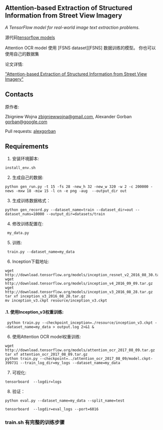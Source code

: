 ## Attention-based Extraction of Structured Information from Street View Imagery

*A TensorFlow model for real-world image text extraction problems.*

源代码[tensorflow models](https://github.com/tensorflow/models/blob/master/research/attention_ocr)

Attention OCR model 使用 [FSNS dataset][FSNS] 数据训练的模型。
你也可以使用自己的数据集

论文详情:

["Attention-based Extraction of Structured Information from Street View
Imagery"](https://arxiv.org/abs/1704.03549)

## Contacts

原作者:

Zbigniew Wojna <zbigniewwojna@gmail.com>,
Alexander Gorban <gorban@google.com>

Pull requests:
[alexgorban](https://github.com/alexgorban)

## Requirements

1. 安装环境脚本:

```
install_env.sh
```

2. 生成自己的数据:

```
python gen_run.py -t 15 -fs 28 -new_h 32 -new_w 320 -w 2 -c 200000 -news -mxw 18 -miw 15 -l cn -e png -aug  --output_dir out
```

3. 生成训练数据格式：
```
python gen_record.py --dataset_name=train --dataset_dir=out --dataset_nums=10000 --output_dir=datasets/train
```

4. 修改训练配置在:
```
 my_data.py
```

5. 训练:
```
 train.py --dataset_name=my_data
```

6. Inception下载地址:

```
wget http://download.tensorflow.org/models/inception_resnet_v2_2016_08_30.tar.gz
wget http://download.tensorflow.org/models/inception_v4_2016_09_09.tar.gz
wget http://download.tensorflow.org/models/inception_v3_2016_08_28.tar.gz
tar xf inception_v3_2016_08_28.tar.gz
mv inception_v3.ckpt resource/inception_v3.ckpt
```
#### .1. 使用Inception_v3权重训练:
```
 python train.py --checkpoint_inception=./resource/inception_v3.ckpt --dataset_name=my_data > output.log 2>&1 &
```

6. 使用Attention OCR model权重训练:

```
wget http://download.tensorflow.org/models/attention_ocr_2017_08_09.tar.gz
tar xf attention_ocr_2017_08_09.tar.gz
python train.py --checkpoint=../attention_ocr_2017_08_09/model.ckpt-399731 --train_log_dir=my_logs --dataset_name=my_data
```

7. 可视化:

```
tensorboard  --logdir=logs
```


8. 验证：
```
python eval.py --dataset_name=my_data --split_name=test

tensorboard  --logdir=eval_logs --port=6016
```


### train.sh 有完整的训练步骤
